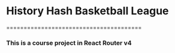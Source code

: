 # History Hash Basketball League
=======================================
### This is a course project in React Router v4